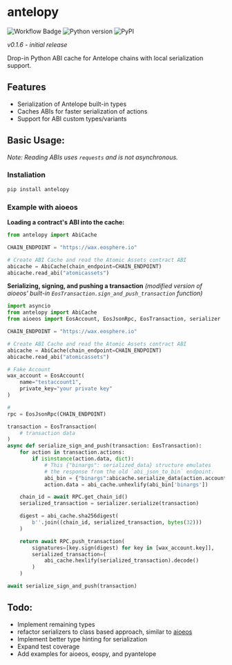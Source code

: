 # antelopy

![Workflow Badge](https://github.com/stuckatsixpm/antelopy/actions/workflows/main.yml/badge.svg?branch=main) ![Python version](https://img.shields.io/badge/python-3.8%20%7C%203.9%20%7C%203.10%20%7C%203.11%20%7C%203.12-blue) ![PyPI](https://img.shields.io/pypi/v/antelopy?label=PyPI)

*v0.1.6 - initial release*

Drop-in Python ABI cache for Antelope chains with local serialization support. 

## Features
* Serialization of Antelope built-in types
* Caches ABIs for faster serialization of actions
* Support for ABI custom types/variants

## Basic Usage:
*Note: Reading ABIs uses `requests` and is not asynchronous.*

### Instaliation

```bash
pip install antelopy
```

### Example with aioeos
**Loading a contract's ABI into the cache:**
```py
from antelopy import AbiCache

CHAIN_ENDPOINT = "https://wax.eosphere.io"

# Create ABI Cache and read the Atomic Assets contract ABI
abicache = AbiCache(chain_endpoint=CHAIN_ENDPOINT)
abicache.read_abi("atomicassets")
```


**Serializing, signing, and pushing a transaction** *(modified version of aioeos' built-in `EosTransaction.sign_and_push_transaction` function)*
```py
import asyncio
from antelopy import AbiCache
from aioeos import EosAccount, EosJsonRpc, EosTransaction, serializer

CHAIN_ENDPOINT = "https://wax.eosphere.io"

# Create ABI Cache and read the Atomic Assets contract ABI
abicache = AbiCache(chain_endpoint=CHAIN_ENDPOINT)
abicache.read_abi("atomicassets")

# Fake Account
wax_account = EosAccount(
    name="testaccount1",
    private_key="your private key"
)

# 
rpc = EosJsonRpc(CHAIN_ENDPOINT)

transaction = EosTransaction(
    # transaction data
)
async def serialize_sign_and_push(transaction: EosTransaction):
    for action in transaction.actions: 
        if isinstance(action.data, dict):
            # This {"binargs": serialized_data} structure emulates
            # the response from the old `abi_json_to_bin` endpoint.
            abi_bin = {"binargs":abicache.serialize_data(action.account,action.name, action.data)}
            action.data = abi_cache.unhexlify(abi_bin['binargs'])

    chain_id = await RPC.get_chain_id()
    serialized_transaction = serializer.serialize(transaction)

    digest = abi_cache.sha256digest(
        b''.join((chain_id, serialized_transaction, bytes(32)))
    )

    return await RPC.push_transaction(
        signatures=[key.sign(digest) for key in [wax_account.key]],
        serialized_transaction=(
            abi_cache.hexlify(serialized_transaction).decode()
        )
    )

await serialize_sign_and_push(transaction)
```

## Todo:
* Implement remaining types
* refactor serializers to class based approach, similar to [aioeos](https://github.com/ulamlabs/aioeos/blob/master/aioeos/serializer.py)
* Implement better type hinting for serialization
* Expand test coverage
* Add examples for aioeos, eospy, and pyantelope